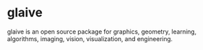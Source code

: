 # glaive
glaive is an open source package for graphics, geometry, learning, algorithms, imaging, vision, visualization, and engineering.

